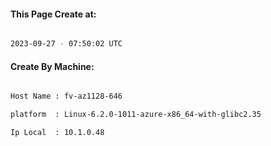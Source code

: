 
   
#### This Page Create at:

```bash

2023-09-27 - 07:50:02 UTC

```

#### Create By Machine:

```bash

Host Name : fv-az1128-646

platform  : Linux-6.2.0-1011-azure-x86_64-with-glibc2.35

Ip Local  : 10.1.0.48

```

